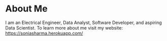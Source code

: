 # About Me

I am an Electrical Engineer, Data Analyst, Software Developer, and aspiring Data Scientist.
To learn more about me visit my website: https://soniasharma.herokuapp.com/
